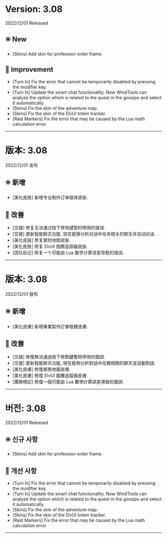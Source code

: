 # Version: 3.08
2022/12/01 Released
## ✳️ New
- [Skins] Add skin for profession order frame.
## 💪 Improvement
- [Turn In] Fix the error that cannot be temporarily disabled by pressing the modifier key.
- [Turn In] Update the smart chat functionality. Now WindTools can analyze the option which is related to the quest in the gossips and select it automatically.
- [Skins] Fix the skin of the adventure map.
- [Skins] Fix the skin of the ElvUI totem tracker.
- [Raid Markers] Fix the error that may be caused by the Lua math calculation error.

------
# 版本: 3.08
2022/12/01 发布
## ✳️ 新增
- [美化皮肤] 新增专业制作订单框体皮肤.
## 💪 改善
- [交接] 修复无法通过按下修饰键暂时停用的错误.
- [交接] 更新智能聊天功能, 现在能够分析对话中任务相关的聊天并自动对话.
- [美化皮肤] 修复冒险地图皮肤.
- [美化皮肤] 修复 ElvUI 图腾追踪器皮肤.
- [团队标记] 修复一个可能由 Lua 数学计算误差导致的错误.

------
# 版本: 3.08
2022/12/01 發布
## ✳️ 新增
- [美化皮膚] 新增專業製作訂單框體皮膚.
## 💪 改善
- [交接] 修復無法通過按下修飾鍵暫時停用的錯誤.
- [交接] 更新智能聊天功能, 現在能夠分析對話中任務相關的聊天並自動對話.
- [美化皮膚] 修復冒險地圖皮膚.
- [美化皮膚] 修復 ElvUI 圖騰追蹤器皮膚.
- [團隊標記] 修復一個可能由 Lua 數學計算誤差導致的錯誤.

------
# 버전: 3.08
2022/12/01 Released
## ✳️ 신규 사항
- [Skins] Add skin for profession order frame.
## 💪 개선 사항
- [Turn In] Fix the error that cannot be temporarily disabled by pressing the modifier key.
- [Turn In] Update the smart chat functionality. Now WindTools can analyze the option which is related to the quest in the gossips and select it automatically.
- [Skins] Fix the skin of the adventure map.
- [Skins] Fix the skin of the ElvUI totem tracker.
- [Raid Markers] Fix the error that may be caused by the Lua math calculation error.

------
